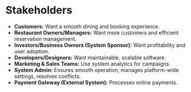 # Stakeholders

- **Customers:** Want a smooth dining and booking experience.
- **Restaurant Owners/Managers:** Want more customers and efficient reservation management.
- **Investors/Business Owners (System Sponsor):** Want profitability and user adoption.
- **Developers/Designers:** Want maintainable, scalable software.
- **Marketing & Sales Teams:** Use system analytics for campaigns.
- **System Admin:** Ensures smooth operation, manages platform-wide settings, resolves conflicts.
- **Payment Gateway (External System):** Processes online payments.
